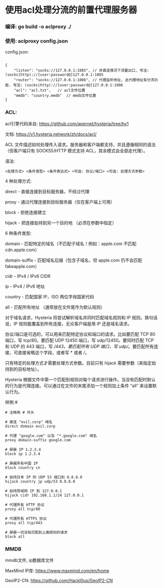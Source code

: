 # 使用acl处理分流的前置代理服务器

### 编译: go build -o aclproxy ./

### 使用: aclproxy config.json
config.json:
```

{
    "listen": "socks://127.0.0.1:1085", // 非直连情况下流量出口, 写法: (socks|http)://[user:password@]127.0.0.1:1085
    "router": "socks://127.0.0.1:1086", // 代理监听地址, 此代理地址有分流功能. 写法: (socks|http)://[user:password@]127.0.0.1:1086
    "acl": "acl.txt",   // acl文件位置
    "mmdb": "country.mmdb"  // mmdb文件位置
}
```

### ACL:

acl引擎代码来自: https://github.com/apernet/hysteria/tree/hy1

文档: https://v1.hysteria.network/zh/docs/acl/

ACL 文件描述如何处理传入请求。服务器和客户端都支持，并且遵循相同的语法（但客户端只有 SOCKS5/HTTP 模式支持 ACL，其余模式会全部走代理）。

语法:
```
<处理方式> <条件类型> <条件表达式> <可选: 协议/端口> <可选: 处理方式参数>
```
4 种处理方式:

direct - 直接连接到目标服务器，不经过代理

proxy - 通过代理连接到目标服务器（仅在客户端上可用）

block - 拒绝连接建立

hijack - 把连接劫持到另一个目的地 （必须在参数中指定）

6 种条件类型:

domain - 匹配特定的域名（不匹配子域名！例如：apple.com 不匹配 cdn.apple.com）

domain-suffix - 匹配域名后缀（包含子域名，但 apple.com 仍不会匹配 fakeapple.com）

cidr - IPv4 / IPv6 CIDR

ip - IPv4 / IPv6 地址

country - 匹配国家 IP，ISO 两位字母国家代码

all - 匹配所有地址 （通常放在文件尾作为默认规则）

对于域名请求，Hysteria 将尝试解析域名并同时匹配域名规则和 IP 规则。换句话说，IP 规则能覆盖到所有连接，无论客户端是用 IP 还是域名请求。

协议/端口是可选的，可以用来匹配特定协议和端口的请求。比如要匹配 TCP 80 端口，写 tcp/80。要匹配 UDP 12450 端口，写 udp/12450。要同时匹配 TCP 和 UDP 的 443 端口，写 */443。要匹配所有 UDP 端口，写 udp/*。要匹配所有连接，可直接省略这个字段，或者写 * 或者 */*。

只有特定的处理方式才需要处理方式参数。目前只有 hijack 需要参数（来指定劫持到的目标地址）。

Hysteria 根据文件中第一个匹配到规则对每个请求进行操作。当没有匹配时默认的行为是代理连接。可以通过在文件的末尾添加一个规则加上条件 “all” 来设置默认行为。

样例 #
```
# 注释用 # 开头

# 直连 "evil.corp" 域名
direct domain evil.corp

# 代理 "google.com" 以及 "*.google.com" 域名
proxy domain-suffix google.com

# 屏蔽 IP 1.2.3.4
block ip 1.2.3.4

# 屏蔽所有中国 IP
block country cn

# 劫持日本 IP 的 UDP 53 端口到 8.8.8.8
hijack country jp udp/53 8.8.8.8

# 劫持局域网 IP 到 127.0.0.1
hijack cidr 192.168.1.1/24 127.0.0.1

# 代理所有 HTTP 协议
proxy all tcp/80

# 代理所有 HTTPS 协议
proxy all tcp/443

# 屏蔽一切没有匹配到上面规则的请求
block all
```
### MMDB
mmdb文件, ip数据库文件

MaxMind IP库: https://www.maxmind.com/en/home

GeoIP2-CN: https://github.com/Hackl0us/GeoIP2-CN